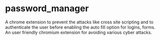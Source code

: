 # password_manager
A chrome extension to prevent the attacks like cross site scripting and to authenticate the user before enabling the auto fill option for logins, forms. An user friendly chromium extension for avoiding various cyber attacks.
